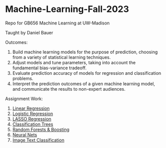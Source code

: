 # Machine-Learning-Fall-2023
Repo for GB656 Machine Learning at UW-Madison

Taught by Daniel Bauer

Outcomes:
1. Build machine learning models for the purpose of prediction, choosing from a variety of statistical learning techniques.
2. Adjust models and tune parameters, taking into account the fundamental bias-variance tradeoff.
3. Evaluate prediction accuracy of models for regression and classification problems.
4. Interpret the prediction outcomes of a given machine learning model, and communicate the results to non-expert audiences.

Assignment Work:
1. [Linear Regression](https://github.com/anniechen0506/Machine-Learning-Fall-2023/blob/main/1_Linear%20Regression.ipynb)
2. [Logistic Regression](https://github.com/anniechen0506/Machine-Learning-Fall-2023/blob/main/2_Logistic_Regression.ipynb)
3. [LASSO Regression](https://github.com/anniechen0506/Machine-Learning-Fall-2023/blob/main/3_LASSO_Regression.ipynb)
4. [Classification Trees](https://github.com/anniechen0506/Machine-Learning-Fall-2023/blob/main/4_Classification_Trees.ipynb)
5. [Random Forests & Boosting](https://github.com/anniechen0506/Machine-Learning-Fall-2023/blob/main/5_Random_Forests_%26_Boosting.ipynb)
6. [Neural Nets](https://github.com/anniechen0506/Machine-Learning-Fall-2023/blob/main/6_Neural_Nets.ipynb)
7. [Image Text Classification](https://github.com/anniechen0506/Machine-Learning-Fall-2023/blob/main/7_Image_Text_Classification.ipynb)
